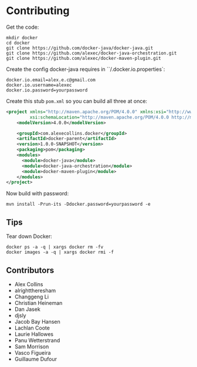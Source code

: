 Contributing
===

Get the code:

```
mkdir docker
cd docker
git clone https://github.com/docker-java/docker-java.git
git clone https://github.com/alexec/docker-java-orchestration.git
git clone https://github.com/alexec/docker-maven-plugin.git 
```

Create the config docker-java requires in ``/.docker.io.properties`:

```
docker.io.email=alex.e.c@gmail.com
docker.io.username=alexec
docker.io.password=yourpassword
```

Create this stub `pom.xml` so you can build all three at once:

```xml
<project xmlns="http://maven.apache.org/POM/4.0.0" xmlns:xsi="http://www.w3.org/2001/XMLSchema-instance"
         xsi:schemaLocation="http://maven.apache.org/POM/4.0.0 http://maven.apache.org/xsd/maven-4.0.0.xsd">
    <modelVersion>4.0.0</modelVersion>

    <groupId>com.alexecollins.docker</groupId>
    <artifactId>docker-parent</artifactId>
    <version>1.0.0-SNAPSHOT</version>
    <packaging>pom</packaging>
    <modules>
      <module>docker-java</module>
      <module>docker-java-orchestration</module>
      <module>docker-maven-plugin</module>
    </modules>
</project>
```


Now build with password:

```
mvn install -Prun-its -Ddocker.password=yourpassword -e
```

Tips
---
Tear down Docker:

	docker ps -a -q | xargs docker rm -fv
	docker images -a -q | xargs docker rmi -f
	
Contributors
---
* Alex Collins 
* alrighttheresham
* Changgeng Li
* Christian Heineman
* Dan Jasek
* djsly
* Jacob Bay Hansen
* Lachlan Coote
* Laurie Hallowes
* Panu Wetterstrand
* Sam Morrison
* Vasco Figueira
* Guillaume Dufour
